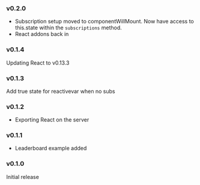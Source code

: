 ### v0.2.0
* Subscription setup moved to componentWillMount. Now have access to this.state
within the `subscriptions` method.
* React addons back in

### v0.1.4
Updating React to v0.13.3

### v0.1.3
Add true state for reactivevar when no subs

### v0.1.2
* Exporting React on the server

### v0.1.1
* Leaderboard example added

### v0.1.0
Initial release